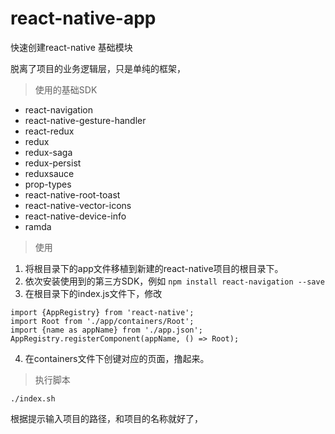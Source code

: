 # react-native-app
快速创建react-native 基础模块

脱离了项目的业务逻辑层，只是单纯的框架，

> 使用的基础SDK

* react-navigation 
* react-native-gesture-handler
* react-redux
* redux
* redux-saga
* redux-persist
* reduxsauce
* prop-types
* react-native-root-toast
* react-native-vector-icons
* react-native-device-info
* ramda

> 使用

1. 将根目录下的app文件移植到新建的react-native项目的根目录下。
2. 依次安装使用到的第三方SDK，例如 
`npm install react-navigation --save`
3. 在根目录下的index.js文件下，修改 
```
import {AppRegistry} from 'react-native';
import Root from './app/containers/Root';
import {name as appName} from './app.json';
AppRegistry.registerComponent(appName, () => Root); 

```
4. 在containers文件下创键对应的页面，撸起来。


> 执行脚本

` ./index.sh `

根据提示输入项目的路径，和项目的名称就好了，
